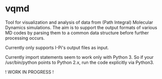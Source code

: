 # vqmd
Tool for visualization and analysis of data from (Path Integral) Molecular Dynamics simulations.
The aim is to support the output formats of various MD codes by parsing them to a common data structure before further processing occurs.

Currently only supports I-Pi's output files as input. 

Currently import statements seem to work only with Python 3. So if your /usr/bin/python points to Python 2.x, run the code explicitly via Python3.

! WORK IN PROGRESS ! 
